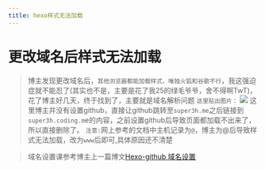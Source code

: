 ```yaml
---
title: hexo样式无法加载
---
```

# 更改域名后样式无法加载
> 博主发现更改域名后，`其他浏览器都能加载样式，唯独火狐和谷歌不行`，我这强迫症就不能忍了(其实也不是，主要是花了我25的绿毛爷爷，舍不得啊TwT)，花了博主好几天，终于找到了，主要就是域名解析问题
`这里贴出图片：`
![](Hexo-样式无法加载/1.png)
> 这里博主并没有设置github，直接让github跳转至`super3h.me`之后链接到`super3h.coding.m`e的内容，之前设置github后导致页面都加载不出来了，所以直接删除了。
> `注意:`网上参考的文档中主机记录为`@`，博主为@后导致样式无法加载，改为`www`后即可,具体原因还不清楚

> 域名设置课参考博主上一篇博文[Hexo-github 域名设置](https://super3h.me/2017/02/08/Hexo-%E5%9F%9F%E5%90%8D/#)